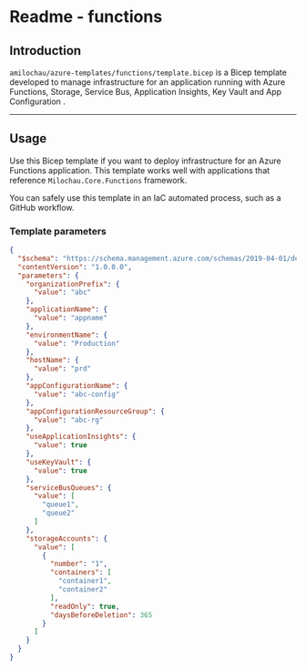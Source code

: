 # Readme - functions

## Introduction

`amilochau/azure-templates/functions/template.bicep` is a Bicep template developed to manage infrastructure for an application running with Azure Functions, Storage, Service Bus, Application Insights, Key Vault and App Configuration .

---

## Usage

Use this Bicep template if you want to deploy infrastructure for an Azure Functions application. This template works well with applications that reference `Milochau.Core.Functions` framework.

You can safely use this template in an IaC automated process, such as a GitHub workflow.

### Template parameters

```json
{
  "$schema": "https://schema.management.azure.com/schemas/2019-04-01/deploymentParameters.json#",
  "contentVersion": "1.0.0.0",
  "parameters": {
    "organizationPrefix": {
      "value": "abc"
    },
    "applicationName": {
      "value": "appname"
    },
    "environmentName": {
      "value": "Production"
    },
    "hostName": {
      "value": "prd"
    },
    "appConfigurationName": {
      "value": "abc-config"
    },
    "appConfigurationResourceGroup": {
      "value": "abc-rg"
    },
    "useApplicationInsights": {
      "value": true
    },
    "useKeyVault": {
      "value": true
    },
    "serviceBusQueues": {
      "value": [
        "queue1",
        "queue2"
      ]
    },
    "storageAccounts": {
      "value": [
        {
          "number": "1",
          "containers": [
            "container1",
            "container2"
          ],
          "readOnly": true,
          "daysBeforeDeletion": 365
        }
      ]
    }
  }
}
```
